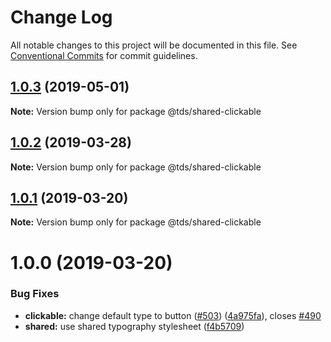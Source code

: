 # Change Log

All notable changes to this project will be documented in this file.
See [Conventional Commits](https://conventionalcommits.org) for commit guidelines.

## [1.0.3](https://github.com/telus/tds-core/compare/@tds/shared-clickable@1.0.2...@tds/shared-clickable@1.0.3) (2019-05-01)

**Note:** Version bump only for package @tds/shared-clickable





## [1.0.2](https://github.com/telus/tds-core/compare/@tds/shared-clickable@1.0.1...@tds/shared-clickable@1.0.2) (2019-03-28)

**Note:** Version bump only for package @tds/shared-clickable





## [1.0.1](https://github.com/telus/tds-core/compare/@tds/shared-clickable@1.0.0...@tds/shared-clickable@1.0.1) (2019-03-20)

**Note:** Version bump only for package @tds/shared-clickable





# 1.0.0 (2019-03-20)


### Bug Fixes

* **clickable:** change default type to button ([#503](https://github.com/telus/tds-core/issues/503)) ([4a975fa](https://github.com/telus/tds-core/commit/4a975fa)), closes [#490](https://github.com/telus/tds-core/issues/490)
* **shared:** use shared typography stylesheet ([f4b5709](https://github.com/telus/tds-core/commit/f4b5709))

